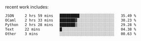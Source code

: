 
<!--<img width="1415" height="100" alt="blu" src="https://github.com/rdsilva01/rdsilva01/assets/101207588/deb060e5-d035-4f09-b511-e3f50605b207">-->

<!-- \> Enthusiastic about developing and building solutions <br>
\> Computer Science and Engineering @ UBI -->

<!-- <a href="https://www.rodrigosilva.live/">personal website</a> 🏁 -->

<!-- ![](https://komarev.com/ghpvc/?username=rdsilva01) -->

recent work includes:
<!--START_SECTION:waka-->

```txt
JSON     2 hrs 59 mins   █████████░░░░░░░░░░░░░░░░   35.49 %
OCaml    2 hrs 33 mins   ███████▓░░░░░░░░░░░░░░░░░   30.23 %
Python   2 hrs 28 mins   ███████▒░░░░░░░░░░░░░░░░░   29.28 %
Text     22 mins         █░░░░░░░░░░░░░░░░░░░░░░░░   04.38 %
Other    3 mins          ░░░░░░░░░░░░░░░░░░░░░░░░░   00.63 %
```

<!--END_SECTION:waka-->

